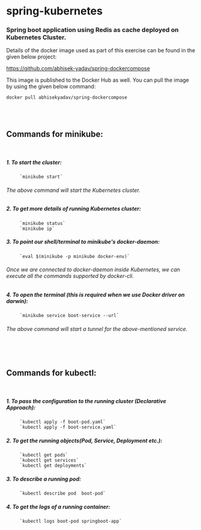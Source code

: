 # spring-kubernetes

### Spring boot application using Redis as cache deployed on Kubernetes Cluster.

Details of the docker image used as part of this exercise can be found in the given below project:

https://github.com/abhisek-yadav/spring-dockercompose

This image is published to the Docker Hub as well. You can pull the image by using the given below command:

`docker pull abhisekyadav/spring-dockercompose`

<br/>
<br/>

## Commands for minikube:
<br/>

##### 1. To start the cluster:

         `minikube start`

###### The above command will start the Kubernetes cluster. 


##### 2. To get more details of running Kubernetes cluster:

         `minikube status`
         `minikube ip`


##### 3. To point our shell/terminal to minikube's docker-daemon:

         `eval $(minikube -p minikube docker-env)`

###### Once we are connected to docker-daemon inside Kubernetes, we can execute all the commands supported by docker-cli. 


##### 4. To open the terminal (this is required when we use Docker driver on darwin):

         `minikube service boot-service --url`

###### The above command will start a tunnel for the above-mentioned service.

<br/>
<br/>

## Commands for kubectl:
<br/>

##### 1. To pass the configuration to the running cluster (Declarative Approach):

         `kubectl apply -f boot-pod.yaml` 
         `kubectl apply -f boot-service.yaml`

##### 2. To get the running objects(Pod, Service, Deployment etc.):

         `kubectl get pods`
         `kubectl get services`
         `kubectl get deployments`

##### 3. To describe a running pod:

         `kubectl describe pod  boot-pod`

##### 4. To get the logs of a running container:

         `kubectl logs boot-pod springboot-app`
